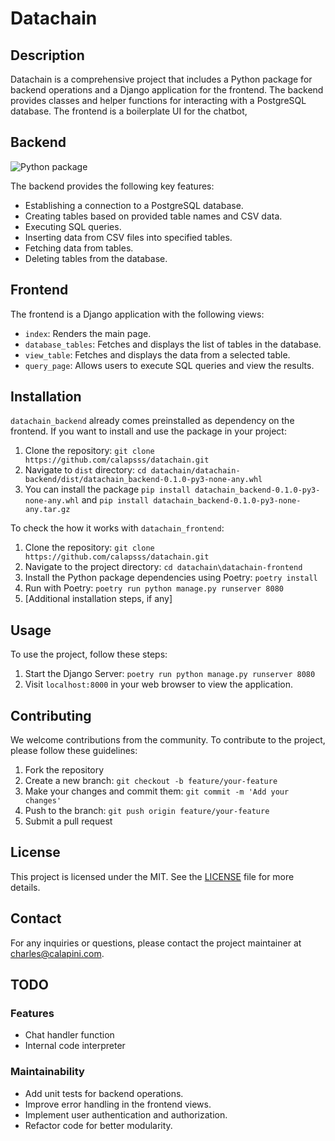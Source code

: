 # Datachain 

## Description

Datachain is a comprehensive project that includes a Python package for backend operations and a Django application for the frontend. The backend provides classes and helper functions for interacting with a PostgreSQL database. The frontend is a boilerplate UI for the chatbot, 

## Backend
![Python package](https://github.com/calapsss/datachain/actions/workflows/test.yml/badge.svg)

The backend provides the following key features:

- Establishing a connection to a PostgreSQL database.
- Creating tables based on provided table names and CSV data.
- Executing SQL queries.
- Inserting data from CSV files into specified tables.
- Fetching data from tables.
- Deleting tables from the database.

## Frontend

The frontend is a Django application with the following views:

- `index`: Renders the main page.
- `database_tables`: Fetches and displays the list of tables in the database.
- `view_table`: Fetches and displays the data from a selected table.
- `query_page`: Allows users to execute SQL queries and view the results.

## Installation

`datachain_backend` already comes preinstalled as dependency on the frontend. If you want to install and use the package in your project:
1. Clone the repository: `git clone https://github.com/calapsss/datachain.git`
2. Navigate to `dist` directory: `cd datachain/datachain-backend/dist/datachain_backend-0.1.0-py3-none-any.whl`
3. You can install the package `pip install datachain_backend-0.1.0-py3-none-any.whl` and `pip install datachain_backend-0.1.0-py3-none-any.tar.gz`

To check the how it works with `datachain_frontend`:
1. Clone the repository: `git clone https://github.com/calapsss/datachain.git`
2. Navigate to the project directory: `cd datachain\datachain-frontend`
3. Install the Python package dependencies using Poetry: `poetry install`
4. Run with Poetry: `poetry run python manage.py runserver 8080`
5. [Additional installation steps, if any]

## Usage

To use the project, follow these steps:

1. Start the Django Server: `poetry run python manage.py runserver 8080`
2. Visit `localhost:8000` in your web browser to view the application.

## Contributing

We welcome contributions from the community. To contribute to the project, please follow these guidelines:

1. Fork the repository
2. Create a new branch: `git checkout -b feature/your-feature`
3. Make your changes and commit them: `git commit -m 'Add your changes'`
4. Push to the branch: `git push origin feature/your-feature`
5. Submit a pull request

## License

This project is licensed under the MIT. See the [LICENSE](LICENSE) file for more details.

## Contact

For any inquiries or questions, please contact the project maintainer at [charles@calapini.com](mailto:charles@calapini.com).

## TODO

### Features
- Chat handler function
- Internal code interpreter

### Maintainability
- Add unit tests for backend operations.
- Improve error handling in the frontend views.
- Implement user authentication and authorization.
- Refactor code for better modularity.

